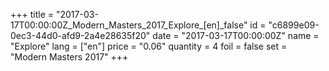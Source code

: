+++
title = "2017-03-17T00:00:00Z_Modern_Masters_2017_Explore_[en]_false"
id = "c6899e09-0ec3-44d0-afd9-2a4e28635f20"
date = "2017-03-17T00:00:00Z"
name = "Explore"
lang = ["en"]
price = "0.06"
quantity = 4
foil = false
set = "Modern Masters 2017"
+++
